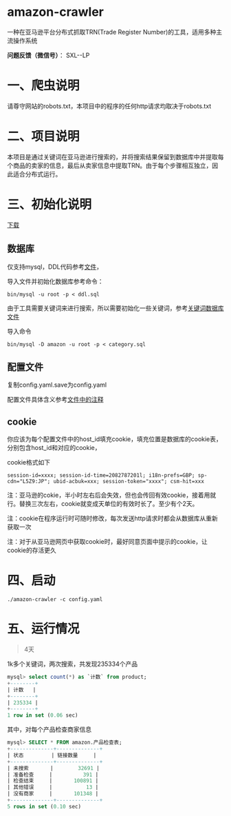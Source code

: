 # amazon-crawler

一种在亚马逊平台分布式抓取TRN(Trade Register Number)的工具，适用多种主流操作系统

**问题反馈（微信号）**： SXL--LP

# 一、爬虫说明

请尊守网站的robots.txt，本项目中的程序的任何http请求均取决于robots.txt

# 二、项目说明

本项目是通过关键词在亚马逊进行搜索的，并将搜索结果保留到数据库中并提取每个商品的卖家的信息，最后从卖家信息中提取TRN。由于每个步骤相互独立，因此适合分布式运行。

# 三、初始化说明

[下载](https://github.com/tengfei-xy/amazon-crawler/releases)

## 数据库

仅支持mysql，DDL代码参考[文件](https://github.com/tengfei-xy/amazon-crawler/blob/main/sql/ddl.sql)，

导入文件并初始化数据库参考命令：

```
bin/mysql -u root -p < ddl.sql
```

由于工具需要关键词来进行搜索，所以需要初始化一些关键词，参考[关键词数据库文件]((https://github.com/tengfei-xy/amazon-crawler/blob/main/sql/category.sql))

导入命令

```
bin/mysql -D amazon -u root -p < category.sql
```



## 配置文件

复制config.yaml.save为config.yaml

配置文件具体含义参考[文件中的注释](https://github.com/tengfei-xy/amazon-crawler/blob/main/config.yaml.save)

## cookie

你应该为每个配置文件中的host_id填充cookie，填充位置是数据库的cookie表，分别包含host_id和对应的cookie，

cookie格式如下

```
session-id=xxxx; session-id-time=2082787201l; i18n-prefs=GBP; sp-cdn="L5Z9:JP"; ubid-acbuk=xxx; session-token="xxxx"; csm-hit=xxx
```

注：亚马逊的cokie，半小时左右后会失效，但也会传回有效cookie，接着用就行。替换三次左右，cookie就变成天单位的有效时长了。至少有个2天。

注：cookie在程序运行时可随时修改，每次发送http请求时都会从数据库从重新获取一次

注：对于从亚马逊网页中获取cookie时，最好同意页面中提示的cookie，让cookie的存活更久

# 四、启动

```
./amazon-crawler -c config.yaml
```



# 五、运行情况

> 4天

1k多个关键词，两次搜索，共发现235334个产品

```sql
mysql> select count(*) as `计数` from product;
+--------+
| 计数   |
+--------+
| 235334 |
+--------+
1 row in set (0.06 sec)
```

其中，对每个产品检查商家信息

```sql
mysql> SELECT * FROM amazon.产品检查表;
+--------------+--------------+
| 状态         | 链接数量     |
+--------------+--------------+
| 未搜索       |        32691 |
| 准备检查     |          391 |
| 检查结束     |       100891 |
| 其他错误     |           13 |
| 没有商家     |       101348 |
+--------------+--------------+
5 rows in set (0.10 sec)
```





